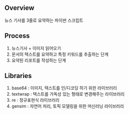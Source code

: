 ## Overview
뉴스 기사를 3줄로 요약하는 파이썬 스크립트

## Process
1. 뉴스기사 + 이미지 읽어오기
2. 문서의 텍스트를 요약하고 특정 키워드를 추출하는 단계
3. 요약된 리포트를 작성하는 단계

## Libraries
1. base64 : 이미지, 텍스트를 인/디코딩 하기 위한 라이브러리
2. textwrap : 텍스트를 가독성 있는 형태로 변경해주는 라이브러리
3. re : 정규표현식 라이브러리
4. gensim : 자연어 처리, 토픽 모델링을 위한 머신러닝 라이브러리